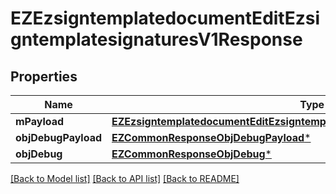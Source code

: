 # EZEzsigntemplatedocumentEditEzsigntemplatesignaturesV1Response

## Properties
Name | Type | Description | Notes
------------ | ------------- | ------------- | -------------
**mPayload** | [**EZEzsigntemplatedocumentEditEzsigntemplatesignaturesV1ResponseMPayload***](EZEzsigntemplatedocumentEditEzsigntemplatesignaturesV1ResponseMPayload.md) |  | 
**objDebugPayload** | [**EZCommonResponseObjDebugPayload***](EZCommonResponseObjDebugPayload.md) |  | [optional] 
**objDebug** | [**EZCommonResponseObjDebug***](EZCommonResponseObjDebug.md) |  | [optional] 

[[Back to Model list]](../README.md#documentation-for-models) [[Back to API list]](../README.md#documentation-for-api-endpoints) [[Back to README]](../README.md)


